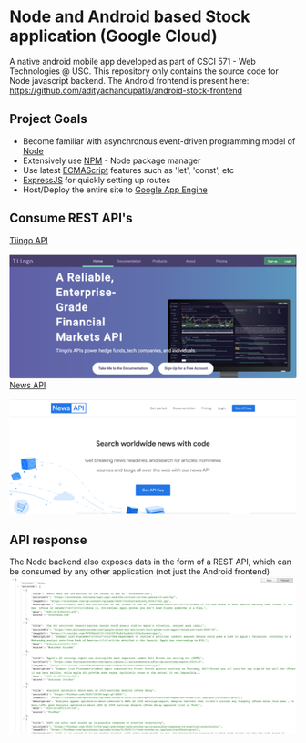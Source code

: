 # Node and Android based Stock application (Google Cloud)

A native android mobile app developed as part of CSCI 571 - Web Technologies @ USC. This repository only contains the source code for Node javascript backend. The Android frontend is present here: https://github.com/adityachandupatla/android-stock-frontend

<h2>Project Goals</h2>
<ul>
  <li>Become familiar with asynchronous event-driven programming model of <a href="https://nodejs.dev/learn">Node</a></li>
  <li>Extensively use <a href="https://www.npmjs.com/">NPM</a> - Node package manager</li>
  <li>Use latest <a href="https://en.wikipedia.org/wiki/ECMAScript">ECMAScript</a> features such as 'let', 'const', etc</li>
  <li><a href="https://expressjs.com/">ExpressJS</a> for quickly setting up routes</li>
  <li>Host/Deploy the entire site to <a href="https://cloud.google.com/appengine">Google App Engine</a></li>
</ul>

<h2>Consume REST API's</h2>
<a href="https://api.tiingo.com/">Tiingo API</a><br/><br/>
<img src="tiingo.png"/><br/>
<a href="https://newsapi.org/">News API</a><br/><br/>
<img src="news.png"/><br/>

<h2>API response</h2>
The Node backend also exposes data in the form of a REST API, which can be consumed by any other application (not just the Android frontend)<br/>
<img src="json.png"/>
